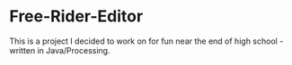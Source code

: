 # Free-Rider-Editor
This is a project I decided to work on for fun near the end of high school - written in Java/Processing.

